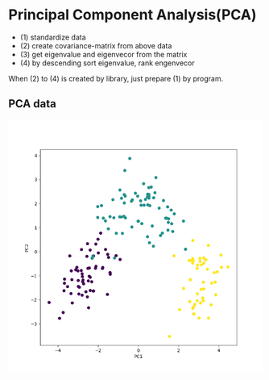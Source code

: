 # Principal Component Analysis(PCA)

* (1) standardize data
* (2) create covariance-matrix from above data
* (3) get eigenvalue and eigenvecor from the matrix
* (4) by descending sort eigenvalue, rank engenvecor

When (2) to (4) is created by library, just prepare (1) by program.

## PCA data

![pca](./pca.png)